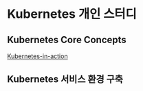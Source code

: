 # Kubernetes 개인 스터디

## Kubernetes Core Concepts
[Kubernetes-in-action](https://github.com/devchloe/deepdives/blob/master/kubernetes.md)

## Kubernetes 서비스 환경 구축
